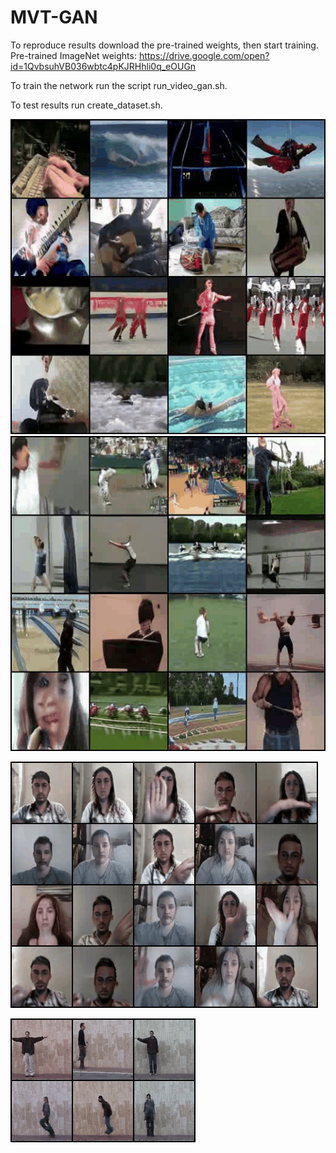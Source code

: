 # MVT-GAN

To reproduce results download the pre-trained weights, then start training. 
Pre-trained ImageNet weights: https://drive.google.com/open?id=1QvbsuhVB036wbtc4pKJRHhli0q_eOUGn

To train the network run the script run_video_gan.sh.

To test results run create_dataset.sh.

![Farmers Market Finder Demo3 height = 200px](demos/ucf.gif) ![Farmers Market Finder Demo 4](demos/ucf_2.gif)

![Farmers Market Finder Demo 2| height = 200px](demos/jester_video.gif)

![Farmers Market Finder Demo](demos/weiz_video.gif)

